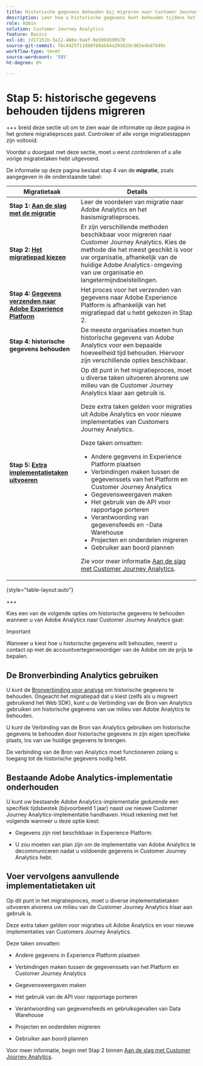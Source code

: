 ```yaml
---
title: Historische gegevens behouden bij migreren naar Customer Journey Analytics
description: Leer hoe u historische gegevens kunt behouden tijdens het migreren naar Customer Journey Analytics
role: Admin
solution: Customer Journey Analytics
feature: Basics
exl-id: 1d17151b-3a12-468e-9a4f-9e5994599570
source-git-commit: 7bc4425f11980780ab64a201029cd63e4bd7849c
workflow-type: tm+mt
source-wordcount: '585'
ht-degree: 0%

---
```


# Stap 5: historische gegevens behouden tijdens migreren

+++ breid deze sectie uit om te zien waar de informatie op deze pagina in het grotere migratieproces past. Controleer of alle vorige migratiestappen zijn voltooid.

Voordat u doorgaat met deze sectie, moet u eerst controleren of u alle vorige migratietaken hebt uitgevoerd.

De informatie op deze pagina beslaat stap 4 van de **migratie**, zoals aangegeven in de onderstaande tabel:

| Migratietaak | Details |
|---------|----------|
| **Stap 1: [Aan de slag met de migratie](/help/getting-started/cja-migration/cja-migration-getstarted.md)** | Leer de voordelen van migratie naar Adobe Analytics en het basismigratieproces. |
| **Stap 2: [Het migratiepad kiezen](/help/getting-started/cja-migration/cja-migration-path.md)** | Er zijn verschillende methoden beschikbaar voor migreren naar Customer Journey Analytics. Kies de methode die het meest geschikt is voor uw organisatie, afhankelijk van de huidige Adobe Analytics-omgeving van uw organisatie en langetermijndoelstellingen. |
| **Stap 4: [Gegevens verzenden naar Adobe Experience Platform](/help/getting-started/cja-migration/cja-migration-send-to-platform.md)** | Het proces voor het verzenden van gegevens naar Adobe Experience Platform is afhankelijk van het migratiepad dat u hebt gekozen in Stap 2. |
| <span class="preview">**Stap 4: historische gegevens behouden**</span> | <span class="preview">De meeste organisaties moeten hun historische gegevens van Adobe Analytics voor een bepaalde hoeveelheid tijd behouden. Hiervoor zijn verschillende opties beschikbaar.</span> |
| **Stap 5: [Extra implementatietaken uitvoeren](/help/getting-started/cja-getting-started.md)** | Op dit punt in het migratieproces, moet u diverse taken uitvoeren alvorens uw milieu van de Customer Journey Analytics klaar aan gebruik is.<p>Deze extra taken gelden voor migraties uit Adobe Analytics en voor nieuwe implementaties van Customers Journey Analytics.</p><p>Deze taken omvatten:</p><ul><li>Andere gegevens in Experience Platform plaatsen</li><li>Verbindingen maken tussen de gegevenssets van het Platform en Customer Journey Analytics</li><li>Gegevensweergaven maken</li><li>Het gebruik van de API voor rapportage porteren</li><li>Verantwoording van gegevensfeeds en -Data Warehouse</li><li>Projecten en onderdelen migreren</li><li>Gebruiker aan boord plannen</li></ul> <p>Zie voor meer informatie [Aan de slag met Customer Journey Analytics](/help/getting-started/cja-getting-started.md). |

{style="table-layout:auto"}

+++

Kies een van de volgende opties om historische gegevens te behouden wanneer u van Adobe Analytics naar Customer Journey Analytics gaat:

>[!IMPORTANT]
>
>Wanneer u kiest hoe u historische gegevens wilt behouden, neemt u contact op met de accountvertegenwoordiger van de Adobe om de prijs te bepalen.

## De Bronverbinding Analytics gebruiken

U kunt de [Bronverbinding voor analyse](/help/data-ingestion/analytics.md) om historische gegevens te behouden. Ongeacht het migratiepad dat u kiest (zelfs als u migreert gebruikend het Web SDK), kunt u de Verbinding van de Bron van Analytics gebruiken om historische gegevens van uw milieu van Adobe Analytics te behouden.

U kunt de Verbinding van de Bron van Analytics gebruiken om historische gegevens te behouden door historische gegevens in zijn eigen specifieke plaats, los van uw huidige gegevens te brengen.

De verbinding van de Bron van Analytics moet functioneren zolang u toegang tot de historische gegevens nodig hebt.

<!-- Another possibility in the future: Map historical data in a way that allows you to tie it to your new data.  Possible? Explain -->

## Bestaande Adobe Analytics-implementatie onderhouden

U kunt uw bestaande Adobe Analytics-implementatie gedurende een specifiek tijdsbestek (bijvoorbeeld 1 jaar) naast uw nieuwe Customer Journey Analytics-implementatie handhaven. Houd rekening met het volgende wanneer u deze optie kiest:

* Gegevens zijn niet beschikbaar in Experience Platform.

* U zou moeten van plan zijn om de implementatie van Adobe Analytics te decommuniceren nadat u voldoende gegevens in Customer Journey Analytics hebt.

## Voer vervolgens aanvullende implementatietaken uit

Op dit punt in het migratieproces, moet u diverse implementatietaken uitvoeren alvorens uw milieu van de Customer Journey Analytics klaar aan gebruik is.

Deze extra taken gelden voor migraties uit Adobe Analytics en voor nieuwe implementaties van Customers Journey Analytics.

Deze taken omvatten:

* Andere gegevens in Experience Platform plaatsen

* Verbindingen maken tussen de gegevenssets van het Platform en Customer Journey Analytics

* Gegevensweergaven maken

* Het gebruik van de API voor rapportage porteren

* Verantwoording van gegevensfeeds en gebruiksgevallen van Data Warehouse

* Projecten en onderdelen migreren

* Gebruiker aan boord plannen

Voor meer informatie, begin met Stap 2 binnen [Aan de slag met Customer Journey Analytics](/help/getting-started/cja-getting-started.md).
